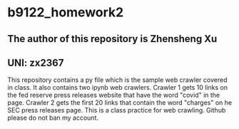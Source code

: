 # b9122_homework2
## The author of this repository is Zhensheng Xu
## UNI: zx2367
This repository contains a py file which is the sample web crawler covered in class.
It also contains two ipynb web crawlers. Crawler 1 gets 10 links on the fed reserve press releases website that have the word "covid" in the page. Crawler 2 gets the first 20 links that contain the word "charges" on he SEC press releases page.
This is a class practice for web crawling. Github please do not ban my account.
